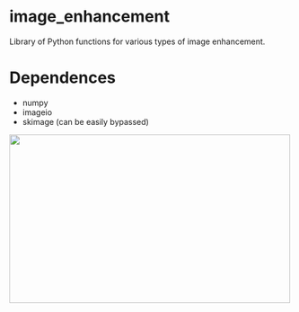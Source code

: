 # image_enhancement
Library of Python functions for various types of image enhancement.


# Dependences
- numpy
- imageio
- skimage (can be easily bypassed)




<img src="https://github.com/bbonik/image_enhancement/tree/master/images/Figure_1.png" width="500" height="300">
